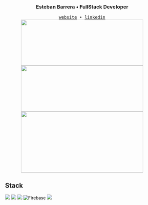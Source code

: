 <div align="center">
  <h3>Esteban Barrera • FullStack Developer</h3> 
  <samp>
    <a href="https://Estebanbss.dev/">website</a> •
    <a href="https://www.linkedin.com/in/estebanbss/">linkedin</a> 
  </samp>
</div>


<div  align='center'>
<img src="https://github-readme-stats.vercel.app/api?username=Estebanbss&theme=dracula&show_icons=true&hide_border=true&count_private=true" width="400" height="150">
<img src="https://github-readme-streak-stats.herokuapp.com/?user=Estebanbss&theme=dracula&hide_border=true" width="400" height="150">
<img src="https://github-readme-stats.vercel.app/api/top-langs/?username=Estebanbss&theme=dracula&show_icons=true&hide_border=true&layout=compact" width="400" height="200">  
</div>



## Stack
![](https://img.shields.io/badge/Angular-DD0031?style=for-the-badge&logo=angular&logoColor=white)
![](https://img.shields.io/badge/Astro-FF5D01.svg?style=for-the-badge&logo=Astro&logoColor=white)
![](https://img.shields.io/badge/Microsoft_SQL_Server-CC2927?style=for-the-badge&logo=microsoft-sql-server&logoColor=white)
![Firebase](https://img.shields.io/badge/firebase-%23039BE5.svg?style=for-the-badge&logo=firebase)
![](https://img.shields.io/badge/Tailwind_CSS-38B2AC?style=for-the-badge&logo=tailwind-css&logoColor=white)
